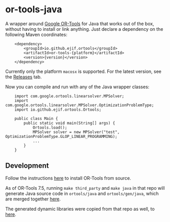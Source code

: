# or-tools-java

A wrapper around [Google OR-Tools](https://github.com/google/or-tools) for Java that works out of the box, without having to install or link anything. Just declare a dependency on the following Maven coordinates:

        <dependency>
            <groupId>io.github.ejif.ortools</groupId>
            <artifactId>or-tools-{platform}</artifactId>
            <version>{version}</version>
        </dependency>

Currently only the platform `macosx` is supported. For the latest version, see the [Releases](https://github.com/ejif/or-tools-java/releases) tab.

Now you can compile and run with any of the Java wrapper classes:

        import com.google.ortools.linearsolver.MPSolver;
        import com.google.ortools.linearsolver.MPSolver.OptimizationProblemType;
        import io.github.ejif.ortools.Ortools;

        public class Main {
            public static void main(String[] args) {
                Ortools.load();
                MPSolver solver = new MPSolver("test", OptimizationProblemType.GLOP_LINEAR_PROGRAMMING);
                ...
            }
        }

## Development

Follow the instructions [here](https://developers.google.com/optimization/install/java#source) to install OR-Tools from source.

As of OR-Tools 7.5, running `make third_party` and `make java` in that repo will generate Java source code in `ortools/java` and `ortools/gen/java`, which are merged together [here](or-tools/src/main/java).

The generated dynamic libraries were copied from that repo as well, to [here](or-tools-macosx/src/main/resources).

